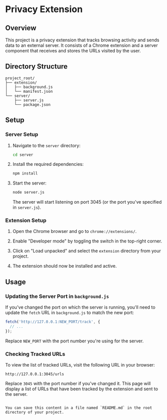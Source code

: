 # Privacy Extension

## Overview

This project is a privacy extension that tracks browsing activity and sends data to an external server. It consists of a Chrome extension and a server component that receives and stores the URLs visited by the user.

## Directory Structure

```
project_root/
├── extension/
│   ├── background.js
│   └── manifest.json
└── server/
    ├── server.js
    └── package.json
```

## Setup

### Server Setup

1. Navigate to the `server` directory:

   ```bash
   cd server
   ```

2. Install the required dependencies:

   ```bash
   npm install
   ```

3. Start the server:

   ```bash
   node server.js
   ```

   The server will start listening on port 3045 (or the port you've specified in `server.js`).

### Extension Setup

1. Open the Chrome browser and go to `chrome://extensions/`.

2. Enable "Developer mode" by toggling the switch in the top-right corner.

3. Click on "Load unpacked" and select the `extension` directory from your project.

4. The extension should now be installed and active.

## Usage

### Updating the Server Port in `background.js`

If you've changed the port on which the server is running, you'll need to update the `fetch` URL in `background.js` to match the new port:

```javascript
fetch('http://127.0.0.1:NEW_PORT/track', {
  // ...
});
```

Replace `NEW_PORT` with the port number you're using for the server.

### Checking Tracked URLs

To view the list of tracked URLs, visit the following URL in your browser:

```
http://127.0.0.1:3045/urls
```

Replace `3045` with the port number if you've changed it. This page will display a list of URLs that have been tracked by the extension and sent to the server.
```

You can save this content in a file named `README.md` in the root directory of your project.